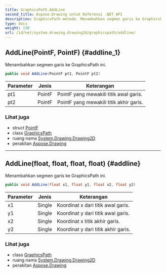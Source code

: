 ```yaml
---
title: GraphicsPath.AddLine
second_title: Aspose.Drawing untuk Referensi .NET API
description: GraphicsPath metode. Menambahkan segmen garis ke GraphicsPath ini.
type: docs
weight: 130
url: /id/net/system.drawing.drawing2d/graphicspath/addline/
---
```

## AddLine(PointF, PointF) {#addline_1}

Menambahkan segmen garis ke GraphicsPath ini.

```csharp
public void AddLine(PointF pt1, PointF pt2)
```

| Parameter | Jenis | Keterangan |
| --- | --- | --- |
| pt1 | PointF | PointF yang mewakili titik awal garis. |
| pt2 | PointF | PointF yang mewakili titik akhir garis. |

### Lihat juga

* struct [PointF](../../../system.drawing/pointf/)
* class [GraphicsPath](../)
* ruang nama [System.Drawing.Drawing2D](../../graphicspath/)
* perakitan [Aspose.Drawing](../../../)

---

## AddLine(float, float, float, float) {#addline}

Menambahkan segmen garis ke GraphicsPath ini.

```csharp
public void AddLine(float x1, float y1, float x2, float y2)
```

| Parameter | Jenis | Keterangan |
| --- | --- | --- |
| x1 | Single | Koordinat x dari titik awal garis. |
| y1 | Single | Koordinat y dari titik awal garis. |
| x2 | Single | Koordinat x titik akhir garis. |
| y2 | Single | Koordinat y dari titik akhir garis. |

### Lihat juga

* class [GraphicsPath](../)
* ruang nama [System.Drawing.Drawing2D](../../graphicspath/)
* perakitan [Aspose.Drawing](../../../)



